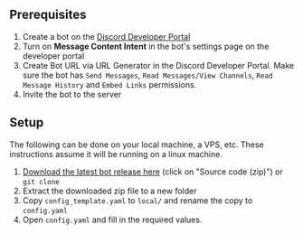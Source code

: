 

## Prerequisites
1. Create a bot on the [Discord Developer Portal](https://discordapp.com/developers/)
2. Turn on **Message Content Intent** in the bot's settings page on the developer portal
3. Create Bot URL via URL Generator in the Discord Developer Portal. Make sure the bot has `Send Messages`, `Read Messages/View Channels`, `Read Message History` and `Embed Links` permissions.
4. Invite the bot to the server

## Setup
The following can be done on your local machine, a VPS, etc. These instructions assume it will be running on a linux machine.
1. [Download the latest bot release here](https://github.com/FM-17/ark_discord_bot/releases/latest) (click on "Source code (zip)") or `git clone `
2. Extract the downloaded zip file to a new folder
3. Copy `config_template.yaml` to `local/` and rename the copy to `config.yaml`
4. Open `config.yaml` and fill in the required values.
